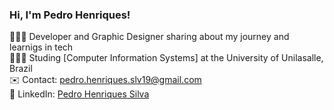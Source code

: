 ### Hi, I'm Pedro Henriques!

👨🏻‍💻 Developer and Graphic Designer sharing about my journey and learnigs in tech<br/>
👨🏻‍🎓 Studing [Computer Information Systems] at the University of Unilasalle, Brazil<br/>
✉️ Contact: [pedro.henriques.slv19@gmail.com](mailto:pedro.henriques.slv19@gmail.com)<br/>
🔗 LinkedIn: [Pedro Henriques Silva](https://www.linkedin.com/in/pedro-henriques-silva-541a0a219/)



